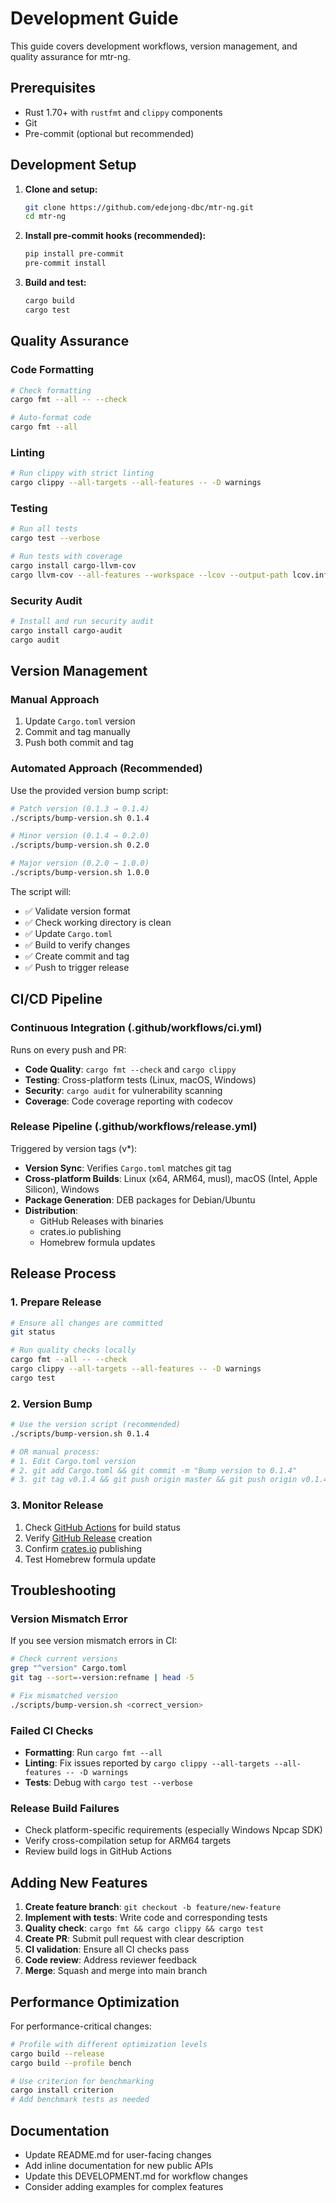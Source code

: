 # Development Guide

This guide covers development workflows, version management, and quality assurance for mtr-ng.

## Prerequisites

- Rust 1.70+ with `rustfmt` and `clippy` components
- Git
- Pre-commit (optional but recommended)

## Development Setup

1. **Clone and setup:**
   ```bash
   git clone https://github.com/edejong-dbc/mtr-ng.git  
   cd mtr-ng
   ```

2. **Install pre-commit hooks (recommended):**
   ```bash
   pip install pre-commit
   pre-commit install
   ```

3. **Build and test:**
   ```bash
   cargo build
   cargo test
   ```

## Quality Assurance

### Code Formatting
```bash
# Check formatting
cargo fmt --all -- --check

# Auto-format code
cargo fmt --all
```

### Linting
```bash
# Run clippy with strict linting
cargo clippy --all-targets --all-features -- -D warnings
```

### Testing
```bash
# Run all tests
cargo test --verbose

# Run tests with coverage
cargo install cargo-llvm-cov
cargo llvm-cov --all-features --workspace --lcov --output-path lcov.info
```

### Security Audit
```bash
# Install and run security audit
cargo install cargo-audit
cargo audit
```

## Version Management

### Manual Approach
1. Update `Cargo.toml` version
2. Commit and tag manually
3. Push both commit and tag

### Automated Approach (Recommended)
Use the provided version bump script:

```bash
# Patch version (0.1.3 → 0.1.4)
./scripts/bump-version.sh 0.1.4

# Minor version (0.1.4 → 0.2.0)  
./scripts/bump-version.sh 0.2.0

# Major version (0.2.0 → 1.0.0)
./scripts/bump-version.sh 1.0.0
```

The script will:
- ✅ Validate version format
- ✅ Check working directory is clean
- ✅ Update `Cargo.toml`
- ✅ Build to verify changes
- ✅ Create commit and tag
- ✅ Push to trigger release

## CI/CD Pipeline

### Continuous Integration (.github/workflows/ci.yml)
Runs on every push and PR:

- **Code Quality**: `cargo fmt --check` and `cargo clippy`
- **Testing**: Cross-platform tests (Linux, macOS, Windows)
- **Security**: `cargo audit` for vulnerability scanning  
- **Coverage**: Code coverage reporting with codecov

### Release Pipeline (.github/workflows/release.yml)
Triggered by version tags (v*):

- **Version Sync**: Verifies `Cargo.toml` matches git tag
- **Cross-platform Builds**: Linux (x64, ARM64, musl), macOS (Intel, Apple Silicon), Windows
- **Package Generation**: DEB packages for Debian/Ubuntu
- **Distribution**: 
  - GitHub Releases with binaries
  - crates.io publishing
  - Homebrew formula updates

## Release Process

### 1. Prepare Release
```bash
# Ensure all changes are committed
git status

# Run quality checks locally
cargo fmt --all -- --check
cargo clippy --all-targets --all-features -- -D warnings
cargo test
```

### 2. Version Bump
```bash
# Use the version script (recommended)
./scripts/bump-version.sh 0.1.4

# OR manual process:
# 1. Edit Cargo.toml version
# 2. git add Cargo.toml && git commit -m "Bump version to 0.1.4"
# 3. git tag v0.1.4 && git push origin master && git push origin v0.1.4
```

### 3. Monitor Release
1. Check [GitHub Actions](https://github.com/edejong-dbc/mtr-ng/actions) for build status
2. Verify [GitHub Release](https://github.com/edejong-dbc/mtr-ng/releases) creation
3. Confirm [crates.io](https://crates.io/crates/mtr-ng) publishing
4. Test Homebrew formula update

## Troubleshooting

### Version Mismatch Error
If you see version mismatch errors in CI:

```bash
# Check current versions
grep "^version" Cargo.toml
git tag --sort=-version:refname | head -5

# Fix mismatched version
./scripts/bump-version.sh <correct_version>
```

### Failed CI Checks
- **Formatting**: Run `cargo fmt --all`
- **Linting**: Fix issues reported by `cargo clippy --all-targets --all-features -- -D warnings`
- **Tests**: Debug with `cargo test --verbose`

### Release Build Failures
- Check platform-specific requirements (especially Windows Npcap SDK)
- Verify cross-compilation setup for ARM64 targets
- Review build logs in GitHub Actions

## Adding New Features

1. **Create feature branch**: `git checkout -b feature/new-feature`
2. **Implement with tests**: Write code and corresponding tests
3. **Quality check**: `cargo fmt && cargo clippy && cargo test`
4. **Create PR**: Submit pull request with clear description
5. **CI validation**: Ensure all CI checks pass
6. **Code review**: Address reviewer feedback
7. **Merge**: Squash and merge into main branch

## Performance Optimization

For performance-critical changes:

```bash
# Profile with different optimization levels
cargo build --release
cargo build --profile bench

# Use criterion for benchmarking
cargo install criterion
# Add benchmark tests as needed
```

## Documentation

- Update README.md for user-facing changes
- Add inline documentation for new public APIs
- Update this DEVELOPMENT.md for workflow changes
- Consider adding examples for complex features 